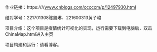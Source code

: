 作业链接：https:////www.cnblogs.com/cccccm/p/12497930.html

结对学号：221701308陈凯琳、221600313黄子峻

项目介绍：这个项目是疫情统计可视化的实现，运行需要下载到电脑后，双击ChinaMap.html进入主页

项目构建和运行：请看博客。
